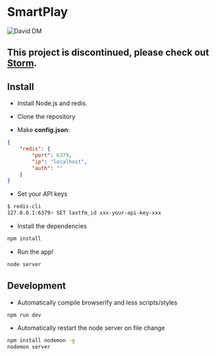 # SmartPlay

![David DM](https://david-dm.org/montyanderson/SmartPlay.svg)

## This project is discontinued, please check out [Storm](https://github.com/montyanderson/storm).

## Install

* Install Node.js and redis.

* Clone the repository

* Make **config.json**:

``` json
{
    "redis": {
        "port": 6379,
        "ip": "localhost",
        "auth": ""
    }
}
```

* Set your API keys

``` bash
$ redis-cli
127.0.0.1:6379> SET lastfm_id xxx-your-api-key-xxx
```

* Install the dependencies

``` bash
npm install
```

* Run the app!

``` bash
node server
```

## Development

* Automatically compile browserify and less scripts/styles

``` bash
npm run dev
```

* Automatically restart the node server on file change

``` bash
npm install nodemon -g
nodemon server
```

